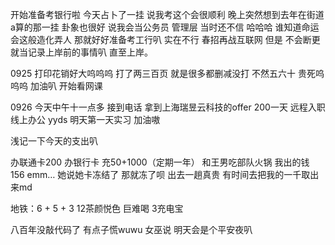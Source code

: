 开始准备考银行啦
今天占卜了一挂 说我考这个会很顺利 晚上突然想到去年在街道a算的那一挂 卦象也很好 说我会当公务员 管理层 当时还不信
哈哈哈 谁知道命运会这般造化弄人 那就好好准备考工行叭 实在不行 春招再战互联网 但是 不会断更 就当记录上岸前的事情叭 直至上岸。

0925 打印花销好大呜呜呜 打了两三百页 就是很多都删减没打 不然五六十 贵死呜呜呜 
加油叭 开始看网课 

0926 今天中午十一点多 接到电话 拿到上海瑞昱云科技的offer 200一天 远程入职 线上办公 yyds 明天第一天实习 加油嗷 

浅记一下今天的支出叭

办联通卡200
办银行卡 充50+1000（定期一年）
和王男吃部队火锅 我出的钱 156 emm…
她说她卡冻结了 那就冻了呗
出去一趟真贵  有时间去把我的一千取出来md

地铁：6 + 5 + 3
12茶颜悦色 巨难喝
3充电宝

八百年没敲代码了 有点子慌wuwu 女巫说 明天会是个平安夜叭